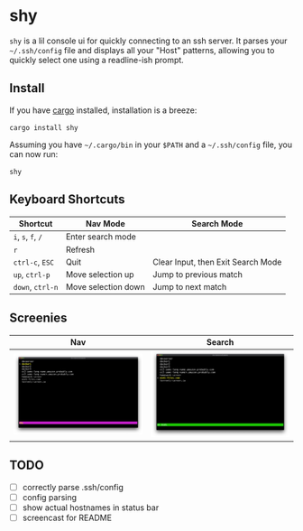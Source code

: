 # shy

`shy` is a lil console ui for quickly connecting to an ssh server. It
parses your `~/.ssh/config` file and displays all your "Host" patterns,
allowing you to quickly select one using a readline-ish prompt.

## Install

If you have [cargo] installed, installation is a breeze:

    cargo install shy

Assuming you have `~/.cargo/bin` in your `$PATH` and a `~/.ssh/config`
file, you can now run:

    shy

## Keyboard Shortcuts

| **Shortcut**       | **Nav Mode**        | **Search Mode**                    |
| ------------------ | ------------------- | ---------------------------------- |
| `i`, `s`, `f`, `/` | Enter search mode   |                                    |
| `r`                | Refresh             |                                    |
| `ctrl-c`, `ESC`    | Quit                | Clear Input, then Exit Search Mode |
| `up`, `ctrl-p`     | Move selection up   | Jump to previous match             |
| `down`, `ctrl-n`   | Move selection down | Jump to next match                 |


## Screenies

| Nav | Search |
| --- | --- |
| <img src="./img/screen1.jpeg"> |<img src="./img/screen2.jpeg">  |

## TODO

- [ ] correctly parse .ssh/config
- [ ] config parsing
- [ ] show actual hostnames in status bar
- [ ] screencast for README

[cargo]: https://rustup.rs/